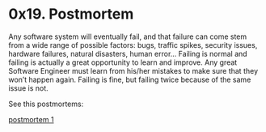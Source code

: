 # 0x19. Postmortem

Any software system will eventually fail, and that failure can come stem from a wide range of possible factors: bugs, traffic spikes, security issues, hardware failures, natural disasters, human error… Failing is normal and failing is actually a great opportunity to learn and improve. Any great Software Engineer must learn from his/her mistakes to make sure that they won’t happen again. Failing is fine, but failing twice because of the same issue is not.

See this postmortems:

[postmortem 1](https://docs.google.com/document/d/10sfyPcd_QZQQb2Ug8cKuT4qGqXNw2X-yNEcIFImJdEo/edit?usp=sharing)
